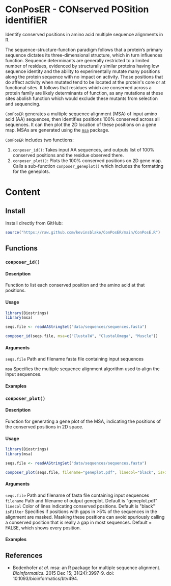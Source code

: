 # ConPosER - CONserved POSition identifiER
Identify conserved positions in amino acid multiple sequence alignments in R.

The sequence-structure-function paradigm follows that a protein’s primary sequence dictates its three-dimensional structure, which in turn influences function. Sequence determinants are generally restricted to a limited number of residues, evidenced by structurally similar proteins having low sequence identity and the ability to experimentally mutate many positions along the protein sequence with no impact on activity. Those positions that do affect activity when mutated tend to be located at the protein's core or at functional sites. It follows that residues which are conserved across a protein family are likely determinants of function, as any mutations at these sites abolish function which would exclude these mutants from selection and sequencing.

`ConPosER` generates a multiple sequence alignment (MSA) of input amino acid (AA) sequences, then identifies positions 100% conserved across all sequences. It can then plot the 2D location of these positions on a gene map. MSAs are generated using the [`msa`](https://bioconductor.org/packages/release/bioc/html/msa.html) package. 

`ConPosER` includes two functions:
1. `conposer_id()`: Takes input AA sequences, and outputs list of 100% conserved positions and the residue observed there.
2. `conposer_plot()`: Plots the 100% conserved positions on 2D gene map. Calls a sub-function `conposer_geneplot()` which includes the formatting for the geneplots.

# Content


## Install

Install directly from GitHub:
```r
source("https://raw.github.com/kevinsblake/ConPosER/main/ConPosE.R")
```

## Functions

### `conposer_id()`

#### Description

Function to list each conserved position and the amino acid at that positions.

#### Usage

```r
library(Biostrings)
library(msa)

seqs.file <- readAAStringSet("data/sequences/sequences.fasta")

conposer_id(seqs.file, msa=c("ClustalW", "ClustalOmega", "Muscle"))
```

#### Arguments

`seqs.file`	Path and filename fasta file containing input sequences

`msa`	Specifies the multiple sequence alignment algorithm used to align the input sequences.

#### Examples

### `conposer_plot()`

#### Description

Function for generating a gene plot of the MSA, indicating the positions of the conserved positions in 2D space.

#### Usage

```r
library(Biostrings)
library(msa)

seqs.file <- readAAStringSet("data/sequences/sequences.fasta")

conposer_plot(seqs.file, filename="geneplot.pdf", linecol="black", isFilter=FALSE)

```

#### Arguments

`seqs.file`	Path and filename of fasta file containing input sequences
`filename`	Path and filename of output geneplot. Default is "geneplot.pdf"
`linecol`	Color of lines indicating conserved positions. Default is "black"
`isFilter`	Specifies if positions with gaps in >5% of the sequences in the alignment are masked. Masking these positions can avoid spuriously calling a conserved position that is really a gap in most sequences. Default = FALSE, which shows every position.

#### Examples

## References

- Bodenhofer _et al._ msa: an R package for multiple sequence alignment. _Bioinformatics._ 2015 Dec 15; 31(24):3997-9. doi: 10.1093/bioinformatics/btv494.

